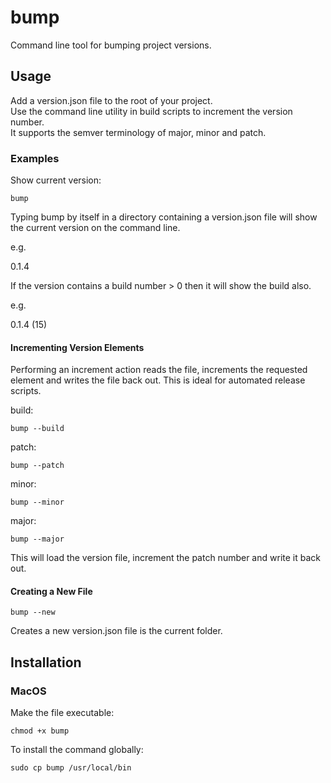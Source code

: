 # bump
Command line tool for bumping project versions.

## Usage

Add a version.json file to the root of your project.<br>
Use the command line utility in build scripts to increment the version number.<br>
It supports the semver terminology of major, minor and patch.<br>

### Examples

Show current version:

    bump
    
Typing bump by itself in a directory containing a version.json file will show the 
current version on the command line.

e.g.

0.1.4

If the version contains a build number > 0 then it will show the build also.

e.g.

0.1.4 (15) 
    
#### Incrementing Version Elements

Performing an increment action reads the file, increments the requested element and writes the file back 
out. This is ideal for automated release scripts.
   
build:

    bump --build
    
patch:
    
    bump --patch
    
minor:

    bump --minor
    
major:

    bump --major
    
This will load the version file, increment the patch number and write it back out.

#### Creating a New File

    bump --new
    
Creates a new version.json file is the current folder.

## Installation

### MacOS

Make the file executable:

    chmod +x bump

To install the command globally:

    sudo cp bump /usr/local/bin
    